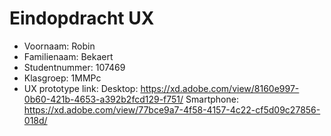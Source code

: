 # Eindopdracht UX

- Voornaam: Robin
- Familienaam: Bekaert
- Studentnummer: 107469
- Klasgroep: 1MMPc
- UX prototype link: Desktop: https://xd.adobe.com/view/8160e997-0b60-421b-4653-a392b2fcd129-f751/
                     Smartphone: https://xd.adobe.com/view/77bce9a7-4f58-4157-4c22-cf5d09c27856-018d/